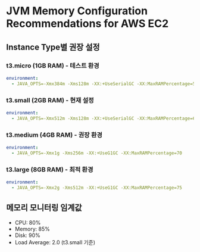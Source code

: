 # JVM Memory Configuration Recommendations for AWS EC2

## Instance Type별 권장 설정

### t3.micro (1GB RAM) - 테스트 환경
```yaml
environment:
  - JAVA_OPTS=-Xmx384m -Xms128m -XX:+UseSerialGC -XX:MaxRAMPercentage=50
```

### t3.small (2GB RAM) - 현재 설정
```yaml
environment:
  - JAVA_OPTS=-Xmx512m -Xms128m -XX:+UseSerialGC -XX:MaxRAMPercentage=60
```

### t3.medium (4GB RAM) - 권장 환경
```yaml
environment:
  - JAVA_OPTS=-Xmx1g -Xms256m -XX:+UseG1GC -XX:MaxRAMPercentage=70
```

### t3.large (8GB RAM) - 최적 환경
```yaml
environment:
  - JAVA_OPTS=-Xmx2g -Xms512m -XX:+UseG1GC -XX:MaxRAMPercentage=75
```

## 메모리 모니터링 임계값
- CPU: 80%
- Memory: 85%
- Disk: 90%
- Load Average: 2.0 (t3.small 기준)